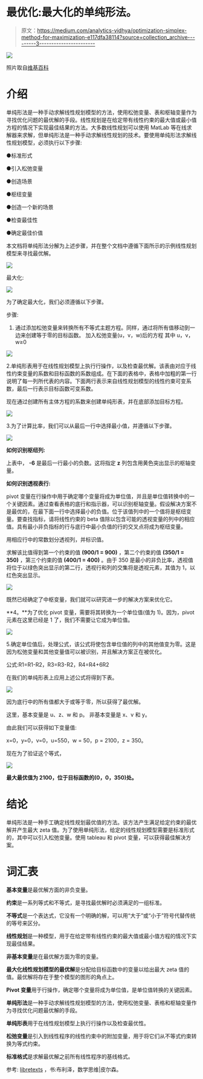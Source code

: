 # 最优化:最大化的单纯形法。

> 原文：<https://medium.com/analytics-vidhya/optimization-simplex-method-for-maximization-e117dfa38114?source=collection_archive---------3----------------------->

![](img/43a3828fa5e8e792bd90dcb9c725d1fd.png)

照片取自[维基百科](https://en.wikipedia.org/wiki/Simplex_algorithm#/media/File:Simplex-method-3-dimensions.png)

# 介绍

单纯形法是一种手动求解线性规划模型的方法，使用松弛变量、表和枢轴变量作为寻找优化问题的最优解的手段。线性规划是在给定带有线性约束的最大值或最小值方程的情况下实现最佳结果的方法。大多数线性规划可以使用 MatLab 等在线求解器来求解，但单纯形法是一种手动求解线性规划的技术。要使用单纯形法求解线性规划模型，必须执行以下步骤:

●标准形式

●引入松弛变量

●创造场景

●枢纽变量

●创造一个新的场景

●检查最佳性

●确定最佳价值

本文档将单纯形法分解为上述步骤，并在整个文档中遵循下面所示的示例线性规划模型来寻找最优解。

![](img/5ce0b46533f596fa6092c55742c3e9c4.png)

最大化:

![](img/7d4908b7ce6c4add4d87d98636e22c88.png)

为了确定最大化，我们必须遵循以下步骤。

步骤:

1.  通过添加松弛变量来转换所有不等式主题方程。同样，通过将所有值移动到一边来创建等于零的目标函数。
    加入松弛变量(u，v，w)后的方程
    其中 u，v，w≥0

![](img/a466fea268172b329b6df790cb10f6e7.png)

2.单纯形表用于在线性规划模型上执行行操作，以及检查最优解。该表由对应于线性约束变量的系数和目标函数的系数组成。在下面的表格中，表格中加粗的第一行说明了每一列所代表的内容。下面两行表示来自线性规划模型的线性约束可变系数，最后一行表示目标函数可变系数。

现在通过创建所有主体方程的系数来创建单纯形表，并在底部添加目标方程。

![](img/8d60f6fa5e27ae4befc6e09f03cfeb0c.png)

3.为了计算比率，我们可以从最后一行中选择最小值，并遵循以下步骤。

![](img/743be86a4e4226a41202e3a968b409e1.png)

**如何识别枢纽列:**

上表中， **-6** 是最后一行最小的负数。这将指定 **z** 列包含用黄色突出显示的枢轴变量。

**如何识别透视表行:**

pivot 变量在行操作中用于确定哪个变量将成为单位值，并且是单位值转换中的一个关键因素。通过查看表格的底行和指示器，可以识别枢轴变量。假设解决方案不是最优的，在最下面一行中选择最小的负值。位于该值列中的一个值将是枢纽变量。要查找指标，请将线性约束的 beta 值除以包含可能的透视变量的列中的相应值。具有最小非负指标的行与底行中最小负值的行的交叉点将成为枢纽变量。

用相应行中的常数划分透视列，并标识值。

求解该比值得到第一个约束的值 **(900/1 = 900)** ，第二个约束的值 **(350/1 = 350)** ，第三个约束的值 **(400/1 = 400)** 。由于 350 是最小的非负比率，透视值将位于以绿色突出显示的第二行，透视行和列的交集将是透视元素，其值为 1，以红色突出显示。

![](img/6a389ccfbde5958bc779313ac4c2b56f.png)

既然已经确定了中枢变量，我们就可以研究进一步的解决方案来优化它。

**4。**为了优化 pivot 变量，需要将其转换为一个单位值(值为 1)。因为，pivot 元素在这里已经是 1 了，我们不需要让它成为单位值。

![](img/c687e67570794b497b887ac9dce5d52b.png)

5.确定单位值后，处理公式，该公式将使包含单位值的列中的其他值变为零。这是因为松弛变量和其他变量值可以被识别，并且解决方案正在被优化。

公式:R1=R1-R2，R3=R3-R2，R4=R4+6R2

在我们的单纯形表上应用上述公式将得到下表。

![](img/e2bd49ec25bcb2632096339c223052b6.png)

因为底行中的所有值都大于或等于零，所以获得了最优解。

这里，基本变量是 u、z、w 和 p。
非基本变量是 x、v 和 y。

由此我们可以获得如下变量值:

x=0，y=0，v=0，u=550，w = 50，p = 2100，z = 350。

现在为了验证这个等式，

![](img/e516a85f42de6cdd60fd46affcf6df3c.png)

**最大最优值为 2100，位于目标函数的(0，0，350)处。**

# 结论

单纯形法是一种手工确定线性规划最优值的方法。该方法产生满足给定约束的最优解并产生最大 zeta 值。为了使用单纯形法，给定的线性规划模型需要是标准形式的，其中可以引入松弛变量。使用 tableau 和 pivot 变量，可以获得最佳解决方案。

# 词汇表

**基本变量**是最优解方面的非负变量。

**约束**是一系列等式和不等式，是寻找最优解时必须满足的一组标准。

**不等式**是一个表达式，它没有一个明确的解，可以用“大于”或“小于”符号代替传统的等号来区分。

**线性规划**是一种模型，用于在给定带有线性约束的最大值或最小值方程的情况下实现最佳结果。

**非基本变量**是在最优解方面为零的变量。

**最大化线性规划模型的最优解**是分配给目标函数中的变量以给出最大 zeta 值的值。最优解将存在于整个模型的图形的角点上。

**Pivot 变量**用于行操作，确定哪个变量将成为单位值，是单位值转换的关键因素。

**单纯形法**是一种手动求解线性规划模型的方法，使用松弛变量、表格和枢轴变量作为寻找优化问题最优解的手段。

**单纯形表**用于在线性规划模型上执行行操作以及检查最优性。

**松弛变量**是引入到线性程序的线性约束中的附加变量，用于将它们从不等式约束转换为等式约束。

**标准格式**是求解最优解之前所有线性程序的基线格式。

参考: [libretexts](https://math.libretexts.org/Bookshelves/Applied_Mathematics/Book%3A_Applied_Finite_Mathematics_(Sekhon_and_Bloom)/04%3A_Linear_Programming_The_Simplex_Method/4.02%3A_Maximization_By_The_Simplex_Method) ，书:布利泽，数学思维|皮尔森。